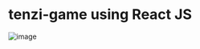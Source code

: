 # tenzi-game using React JS

![image](https://user-images.githubusercontent.com/117818230/216117896-6ab94831-e184-478c-aaa1-f0219e2ad777.png)

